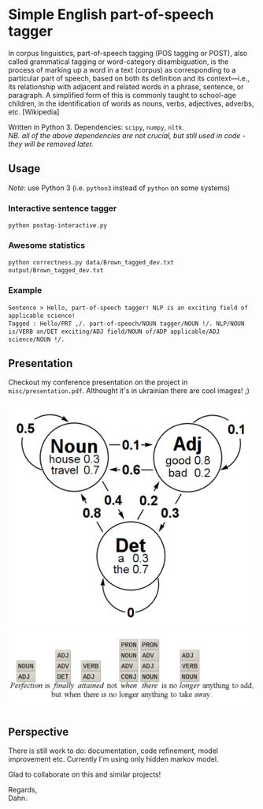 # Simple English part-of-speech tagger

In corpus linguistics, part-of-speech tagging (POS tagging or POST), also called grammatical tagging or word-category disambiguation, is the process of marking up a word in a text (corpus) as corresponding to a particular part of speech, based on both its definition and its context—i.e., its relationship with adjacent and related words in a phrase, sentence, or paragraph. A simplified form of this is commonly taught to school-age children, in the identification of words as nouns, verbs, adjectives, adverbs, etc. [Wikipedia]

Written in Python 3. Dependencies: `scipy`, `numpy`, `nltk`.   
_NB. all of the above dependencies are not crucial, but still used in code - they will be removed later._  

## Usage
_Note_: use Python 3 (i.e. `python3` instead of `python` on some systems)
    
### Interactive sentence tagger
```
python postag-interactive.py
```

### Awesome statistics
```
python correctness.py data/Brown_tagged_dev.txt output/Brown_tagged_dev.txt
```

### Example

    Sentence > Hello, part-of-speech tagger! NLP is an exciting field of applicable science!
    Tagged : Hello/PRT ,/. part-of-speech/NOUN tagger/NOUN !/. NLP/NOUN is/VERB an/DET exciting/ADJ field/NOUN of/ADP applicable/ADJ science/NOUN !/.

## Presentation

Checkout my conference presentation on the project in `misc/presentation.pdf`.
Althought it's in ukrainian there are cool images! ;)

![Hidden Markov Model](/misc/screenshot-2.png)
![Exupéry quote](/misc/screenshot-1.png)

## Perspective

There is still work to do: documentation, code refinement, model improvement etc. Currently I'm using only hidden markov model. 

Glad to collaborate on this and similar projects!

Regards,  
Dahn.
